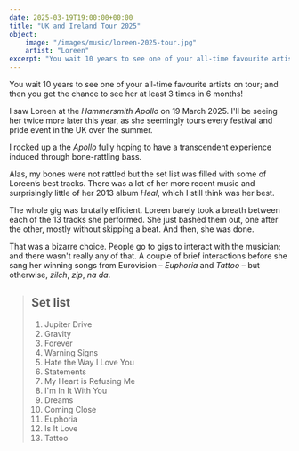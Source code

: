 ```yaml
---
date: 2025-03-19T19:00:00+00:00
title: "UK and Ireland Tour 2025"
object:
    image: "/images/music/loreen-2025-tour.jpg"
    artist: "Loreen"
excerpt: "You wait 10 years to see one of your all-time favourite artists on tour; and then you get the chance to see her at least 3 times in 6 months!"
---
```


You wait 10 years to see one of your all-time favourite artists on tour; and then you get the chance to see her at least 3 times in 6 months!

I saw Loreen at the *Hammersmith Apollo* on 19 March 2025. I'll be seeing her twice more later this year, as she seemingly tours every festival and pride event in the UK over the summer.  

I rocked up a the *Apollo* fully hoping to have a transcendent experience induced through bone-rattling bass. 

Alas, my bones were not rattled but the set list was filled with some of Loreen’s best tracks. There was a lot of her more recent music and surprisingly little of her 2013 album *Heal*, which I still think was her best.

The whole gig was brutally efficient. Loreen barely took a breath between each of the 13 tracks she performed. She just bashed them out, one after the other, mostly without skipping a beat. And then, she was done.

That was a bizarre choice. People go to gigs to interact with the musician; and there wasn't really any of that. A couple of brief interactions before she sang her winning songs from Eurovision – *Euphoria* and *Tattoo* – but otherwise, *zilch*, *zip*, *na da*.


> ## Set list
> 
> 1. Jupiter Drive
> 1. Gravity
> 1. Forever
> 1. Warning Signs
> 1. Hate the Way I Love You
> 1. Statements
> 1. My Heart is Refusing Me
> 1. I'm In It With You
> 1. Dreams
> 1. Coming Close
> 1. Euphoria
> 1. Is It Love
> 1. Tattoo